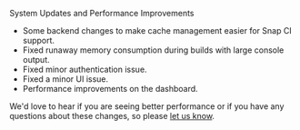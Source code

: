 System Updates and Performance Improvements

* Some backend changes to make cache management easier for Snap CI support.
* Fixed runaway memory consumption during builds with large console output.
* Fixed minor authentication issue.
* Fixed a minor UI issue.
* Performance improvements on the dashboard.

We'd love to hear if you are seeing better performance or if you have any questions about these changes, so please [let us know](https://snap-ci.com/contact-us).
